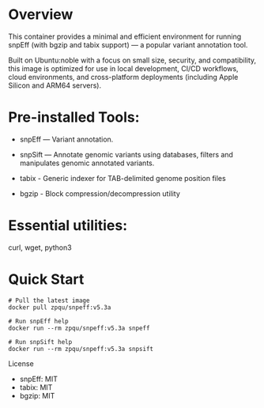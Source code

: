 # Overview
This container provides a minimal and efficient environment for running snpEff (with bgzip and tabix support) — a popular variant annotation tool.

Built on Ubuntu:noble  with a focus on small size, security, and compatibility, this image is optimized for use in local development, CI/CD workflows, cloud environments, and cross-platform deployments (including Apple Silicon and ARM64 servers).

# Pre-installed Tools:

- snpEff — Variant annotation.

- snpSift — Annotate genomic variants using databases, filters and manipulates genomic annotated variants.

- tabix - Generic indexer for TAB-delimited genome position files

- bgzip - Block compression/decompression utility

# Essential utilities:

curl, wget, python3

# Quick Start

```
# Pull the latest image
docker pull zpqu/snpeff:v5.3a

# Run snpEff help
docker run --rm zpqu/snpeff:v5.3a snpeff

# Run snpSift help
docker run --rm zpqu/snpeff:v5.3a snpsift
```

License

- snpEff: MIT
- tabix: MIT
- bgzip: MIT
